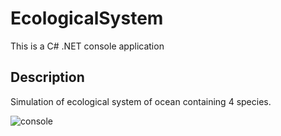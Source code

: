 # EcologicalSystem
This is a C# .NET console application

## Description
Simulation of ecological system of ocean containing 4 species.

![console](https://user-images.githubusercontent.com/71573442/126811255-643cb599-4c57-4579-83d8-2b82108c27d4.png)
